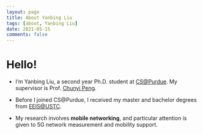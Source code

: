 ```yaml
---
layout: page
title: About Yanbing Liu
tags: [about, Yanbing Liu]
date: 2021-05-15
comments: false
---
```


# Hello!
* I’m Yanbing Liu, a second year Ph.D. student at <a href="https://www.cs.purdue.edu/" target="_blank">CS@Purdue</a>. My supervisor is Prof. <a href="https://www.cs.purdue.edu/homes/chunyi/" target="_blank">Chunyi Peng</a>.

* Before I joined CS@Purdue, I received my master and bachelor degrees from <a href="https://eeis.ustc.edu.cn/" target="_blank">EEIS@USTC</a>.

* My research involves <b>mobile networking</b>, and particular attention is given to 5G network measurement and mobility support.

